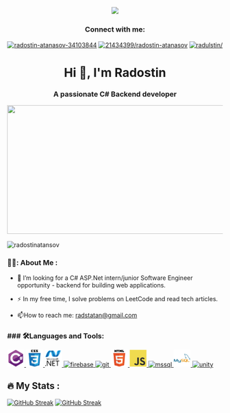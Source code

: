 <div id="header" align="center">
  <img src="https://media.giphy.com/media/M9gbBd9nbDrOTu1Mqx/giphy.gif" width="100"/>
</div>
<h3 align="center">Connect with me:</h3>
<p align="center">
<a href="https://linkedin.com/in/radostin-atanasov-34103844" target="blank"><img align="center" src="https://raw.githubusercontent.com/rahuldkjain/github-profile-readme-generator/master/src/images/icons/Social/linked-in-alt.svg" alt="radostin-atanasov-34103844" height="30" width="40" /></a>
<a href="https://stackoverflow.com/users/21434399/radostin-atanasov" target="blank"><img align="center" src="https://raw.githubusercontent.com/rahuldkjain/github-profile-readme-generator/master/src/images/icons/Social/stack-overflow.svg" alt="21434399/radostin-atanasov" height="30" width="40" /></a>
<a href="https://www.leetcode.com/radulstin/" target="blank"><img align="center" src="https://raw.githubusercontent.com/rahuldkjain/github-profile-readme-generator/master/src/images/icons/Social/leet-code.svg" alt="radulstin/" height="30" width="40" /></a>
</p>

<h1 align="center">Hi 👋, I'm Radostin</h1>
<h3 align="center">A passionate C# Backend developer</h3>

<div align="center">
  <img src="https://media.giphy.com/media/dWesBcTLavkZuG35MI/giphy.gif" width="600" height="300"/>
</div>

<p align="left"> <img src="https://komarev.com/ghpvc/?username=radostinatansov&label=Profile%20views&color=0e75b6&style=flat" alt="radostinatansov" /> </p>




### 👨‍💻: About Me :

- :telescope: I’m looking for a C# ASP.Net intern/junior Software Engineer opportunity - backend for building web applications.

- :zap: In my free time, I solve problems on LeetCode and read tech articles.

- :mailbox:How to reach me: radstatan@gmail.com



<h3 align="left"> ### 🛠️Languages and Tools:</h3>
<p align="left"> <a href="https://www.w3schools.com/cs/" target="_blank" rel="noreferrer"> <img src="https://raw.githubusercontent.com/devicons/devicon/master/icons/csharp/csharp-original.svg" alt="csharp" width="40" height="40"/> </a> <a href="https://www.w3schools.com/css/" target="_blank" rel="noreferrer"> <img src="https://raw.githubusercontent.com/devicons/devicon/master/icons/css3/css3-original-wordmark.svg" alt="css3" width="40" height="40"/> </a> <a href="https://dotnet.microsoft.com/" target="_blank" rel="noreferrer"> <img src="https://raw.githubusercontent.com/devicons/devicon/master/icons/dot-net/dot-net-original-wordmark.svg" alt="dotnet" width="40" height="40"/> </a> <a href="https://firebase.google.com/" target="_blank" rel="noreferrer"> <img src="https://www.vectorlogo.zone/logos/firebase/firebase-icon.svg" alt="firebase" width="40" height="40"/> </a> <a href="https://git-scm.com/" target="_blank" rel="noreferrer"> <img src="https://www.vectorlogo.zone/logos/git-scm/git-scm-icon.svg" alt="git" width="40" height="40"/> </a> <a href="https://www.w3.org/html/" target="_blank" rel="noreferrer"> <img src="https://raw.githubusercontent.com/devicons/devicon/master/icons/html5/html5-original-wordmark.svg" alt="html5" width="40" height="40"/> </a> <a href="https://developer.mozilla.org/en-US/docs/Web/JavaScript" target="_blank" rel="noreferrer"> <img src="https://raw.githubusercontent.com/devicons/devicon/master/icons/javascript/javascript-original.svg" alt="javascript" width="40" height="40"/> </a> <a href="https://www.microsoft.com/en-us/sql-server" target="_blank" rel="noreferrer"> <img src="https://www.svgrepo.com/show/303229/microsoft-sql-server-logo.svg" alt="mssql" width="40" height="40"/> </a> <a href="https://www.mysql.com/" target="_blank" rel="noreferrer"> <img src="https://raw.githubusercontent.com/devicons/devicon/master/icons/mysql/mysql-original-wordmark.svg" alt="mysql" width="40" height="40"/> </a> <a href="https://unity.com/" target="_blank" rel="noreferrer"> <img src="https://www.vectorlogo.zone/logos/unity3d/unity3d-icon.svg" alt="unity" width="40" height="40"/> </a> </p>

## :fire: My Stats :
[![GitHub Streak](http://github-readme-streak-stats.herokuapp.com?user=RadostinAtansov&theme=dark&background=000000)](https://git.io/streak-stats)
[![GitHub Streak](https://github-readme-streak-stats.herokuapp.com?user=RadostinAtansov&theme=dark&border_radius=5)](https://git.io/streak-stats)
